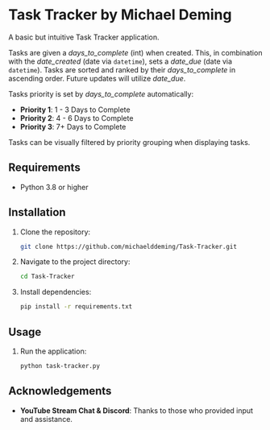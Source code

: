 # Task Tracker by Michael Deming

A basic but intuitive Task Tracker application.

Tasks are given a *days_to_complete* (int) when created. This, in combination with the *date_created* (date via `datetime`), sets a *date_due* (date via `datetime`). Tasks are sorted and ranked by their *days_to_complete* in ascending order. Future updates will utilize *date_due*.

Tasks priority is set by *days_to_complete* automatically:

- **Priority 1**: 1 - 3 Days to Complete
- **Priority 2**: 4 - 6 Days to Complete
- **Priority 3**: 7+ Days to Complete

Tasks can be visually filtered by priority grouping when displaying tasks.

## Requirements

- Python 3.8 or higher

## Installation

1. Clone the repository:
    ```bash
    git clone https://github.com/michaelddeming/Task-Tracker.git
    ```

2. Navigate to the project directory:
    ```bash
    cd Task-Tracker
    ```

3. Install dependencies:
    ```bash
    pip install -r requirements.txt
    ```

## Usage

1. Run the application:
    ```bash
    python task-tracker.py
    ```

## Acknowledgements

- **YouTube Stream Chat & Discord**: Thanks to those who provided input and assistance.